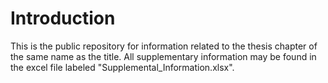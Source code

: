 # Introduction
This is the public repository for information related to the thesis chapter of the same name as the title. All supplementary information may be found in the excel file labeled "Supplemental_Information.xlsx".

